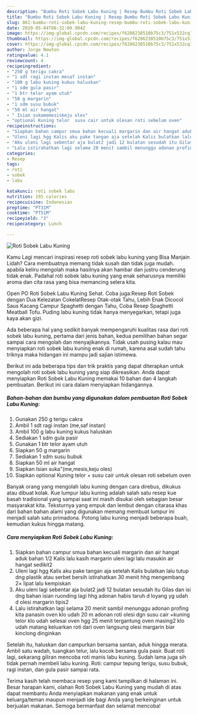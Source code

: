```yaml
---
description: "Bumbu Roti Sobek Labu Kuning | Resep Bumbu Roti Sobek Labu Kuning Yang Enak Dan Mudah"
title: "Bumbu Roti Sobek Labu Kuning | Resep Bumbu Roti Sobek Labu Kuning Yang Enak Dan Mudah"
slug: 861-bumbu-roti-sobek-labu-kuning-resep-bumbu-roti-sobek-labu-kuning-yang-enak-dan-mudah
date: 2020-05-04T06:32:09.904Z
image: https://img-global.cpcdn.com/recipes/f6286238510b75c3/751x532cq70/roti-sobek-labu-kuning-foto-resep-utama.jpg
thumbnail: https://img-global.cpcdn.com/recipes/f6286238510b75c3/751x532cq70/roti-sobek-labu-kuning-foto-resep-utama.jpg
cover: https://img-global.cpcdn.com/recipes/f6286238510b75c3/751x532cq70/roti-sobek-labu-kuning-foto-resep-utama.jpg
author: Jorge Newton
ratingvalue: 4.1
reviewcount: 4
recipeingredient:
- "250 g terigu cakra"
- "1 sdt ragi instan mesaf instan"
- "100 g labu kuning kukus haluskan"
- "1 sdm gula pasir"
- "1 btr telor ayam utuh"
- "50 g margarin"
- "1 sdm susu bubuk"
- "50 ml air hangat"
- " Isian sukamemesiskeju oles"
- "optional Kuning telor  susu cair untuk olesan roti sebelum oven"
recipeinstructions:
- "Siapkan bahan campur smua bahan kecuali margarin dan air hangat aduk bahan 1/2 Kalis lalu kasih margarin uleni lagi lalu masukin air hangat sedikit2"
- "Uleni lagi hgg Kalis aku pake tangan aja setelah Kalis bulatkan lalu tutup dng plastik atau serbet bersih istirahatkan 30 menit hhg mengembang 2× lipat lalu kempiskan"
- "Aku uleni lagi sebentar aja bulat2 jadi 12 bulatan sesudah itu Gilas dan isi dng bahan isian ruonding lagi hhg adonan habis taruh d loyang yg udah d olesi margarin tipis2"
- "Lalu istirahatkan lagi selama 20 menit sambil menunggu adonan profing kita panasin oven klo udah 20 m adonan roti olesi dgn susu cair +kuning telor klo udah selesai oven hgg 25 menit tergantung oven masing2 klo udah matang keluarkan roti dari oven langsung olesi margarin biar kinclong dinginkan"
categories:
- Resep
tags:
- roti
- sobek
- labu

katakunci: roti sobek labu 
nutrition: 191 calories
recipecuisine: Indonesian
preptime: "PT31M"
cooktime: "PT51M"
recipeyield: "3"
recipecategory: Lunch

---
```



![Roti Sobek Labu Kuning](https://img-global.cpcdn.com/recipes/f6286238510b75c3/751x532cq70/roti-sobek-labu-kuning-foto-resep-utama.jpg)

Kamu Lagi mencari inspirasi resep roti sobek labu kuning yang Bisa Manjain Lidah? Cara membuatnya memang tidak susah dan tidak juga mudah. apabila keliru mengolah maka hasilnya akan hambar dan justru cenderung tidak enak. Padahal roti sobek labu kuning yang enak seharusnya memiliki aroma dan cita rasa yang bisa memancing selera kita.

Open PO Roti Sobek Labu Kuning Sehat. Coba juga:Resep Roti Sobek dengan Dua Kelezatan CokelatResep Otak-otak Tahu, Lebih Enak Dicocol Saus Kacang Campur Spaghetti dengan Tahu, Coba Resep Spaghetti Meatball Tofu. Puding labu kuning tidak hanya menyegarkan, tetapi juga kaya akan gizi.

Ada beberapa hal yang sedikit banyak mempengaruhi kualitas rasa dari roti sobek labu kuning, pertama dari jenis bahan, kedua pemilihan bahan segar sampai cara mengolah dan menyajikannya. Tidak usah pusing kalau mau menyiapkan roti sobek labu kuning enak di rumah, karena asal sudah tahu triknya maka hidangan ini mampu jadi sajian istimewa.


Berikut ini ada beberapa tips dan trik praktis yang dapat diterapkan untuk mengolah roti sobek labu kuning yang siap dikreasikan. Anda dapat menyiapkan Roti Sobek Labu Kuning memakai 10 bahan dan 4 langkah pembuatan. Berikut ini cara dalam menyiapkan hidangannya.

<!--inarticleads1-->

##### Bahan-bahan dan bumbu yang digunakan dalam pembuatan Roti Sobek Labu Kuning:

1. Gunakan 250 g terigu cakra
1. Ambil 1 sdt ragi instan (me,saf instan)
1. Ambil 100 g labu kuning kukus haluskan
1. Sediakan 1 sdm gula pasir
1. Gunakan 1 btr telor ayam utuh
1. Siapkan 50 g margarin
1. Sediakan 1 sdm susu bubuk
1. Siapkan 50 ml air hangat
1. Siapkan  Isian suka&#34;(me,mesis,keju oles)
1. Siapkan optional Kuning telor + susu cair untuk olesan roti sebelum oven


Banyak orang yang mengolah labu kuning dengan cara direbus, dikukus atau dibuat kolak. Kue lumpur labu kuning adalah salah satu resep kue basah tradisional yang sampai saat ini masih disukai oleh sebagian besar masyarakat kita. Teksturnya yang empuk dan lembut dengan citarasa khas dari bahan bahan alami yang digunakan memang membuat lumpur ini menjadi salah satu primadona. Potong labu kuning menjadi beberapa buah, kemudian kukus hingga matang. 

<!--inarticleads2-->

##### Cara menyiapkan Roti Sobek Labu Kuning:

1. Siapkan bahan campur smua bahan kecuali margarin dan air hangat aduk bahan 1/2 Kalis lalu kasih margarin uleni lagi lalu masukin air hangat sedikit2
1. Uleni lagi hgg Kalis aku pake tangan aja setelah Kalis bulatkan lalu tutup dng plastik atau serbet bersih istirahatkan 30 menit hhg mengembang 2× lipat lalu kempiskan
1. Aku uleni lagi sebentar aja bulat2 jadi 12 bulatan sesudah itu Gilas dan isi dng bahan isian ruonding lagi hhg adonan habis taruh d loyang yg udah d olesi margarin tipis2
1. Lalu istirahatkan lagi selama 20 menit sambil menunggu adonan profing kita panasin oven klo udah 20 m adonan roti olesi dgn susu cair +kuning telor klo udah selesai oven hgg 25 menit tergantung oven masing2 klo udah matang keluarkan roti dari oven langsung olesi margarin biar kinclong dinginkan


Setelah itu, haluskan dan campurkan bersama santan, aduk hingga merata. Ambil satu wadah, tuangkan telur, lalu kocok bersama gula pasir. Buat roti lagi, sekarang giliran mencoba roti manis labu kuning. Sudah lama juga sih tidak pernah membeli labu kuning. Roti: campur tepung terigu, susu bubuk, ragi instan, dan gula pasir sampai rata. 

Terima kasih telah membaca resep yang kami tampilkan di halaman ini. Besar harapan kami, olahan Roti Sobek Labu Kuning yang mudah di atas dapat membantu Anda menyiapkan makanan yang enak untuk keluarga/teman maupun menjadi ide bagi Anda yang berkeinginan untuk berjualan makanan. Semoga bermanfaat dan selamat mencoba!
